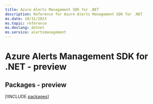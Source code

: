 ```yaml
---
title: Azure Alerts Management SDK for .NET
description: Reference for Azure Alerts Management SDK for .NET
ms.date: 10/31/2023
ms.topic: reference
ms.devlang: dotnet
ms.service: alertsmanagement
---
```

# Azure Alerts Management SDK for .NET - preview
## Packages - preview
[!INCLUDE [packages](alerts-management-index.md)]